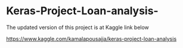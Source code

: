 # Keras-Project-Loan-analysis-

The updated version of this project is at Kaggle link below

https://www.kaggle.com/kamalapousajja/keras-project-loan-analysis

